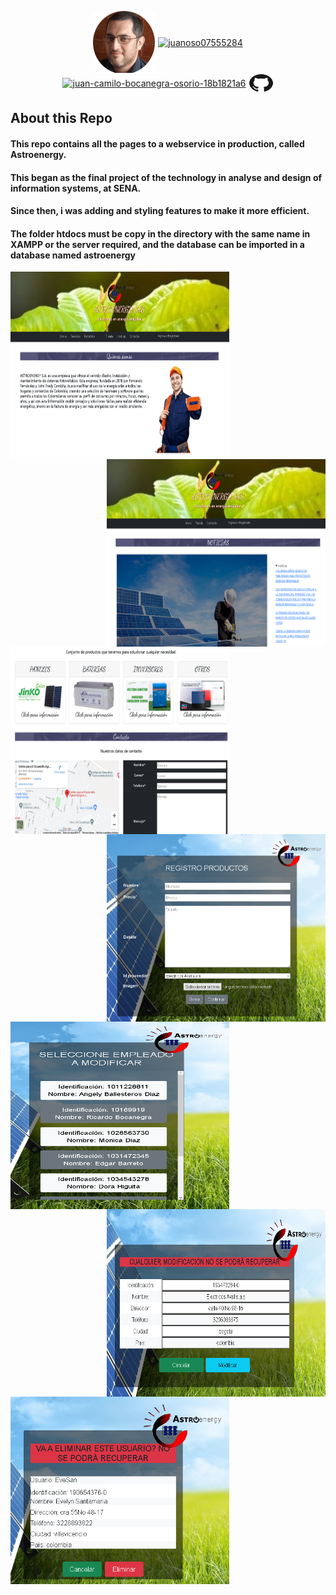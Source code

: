<p align="center">
<img align="center" src="https://raw.githubusercontent.com/jbocane6/logos/main/foto.png" alt="juan" />
  <a href="https://twitter.com/juanoso07555284" target="blank"><img align="center" src="https://raw.githubusercontent.com/rahuldkjain/github-profile-readme-generator/master/src/images/icons/Social/twitter.svg" alt="juanoso07555284" height="30" width="40" /></a>
  <a href="https://linkedin.com/in/juan-camilo-bocanegra-osorio-18b1821a6" target="blank"><img align="center" src="https://raw.githubusercontent.com/rahuldkjain/github-profile-readme-generator/master/src/images/icons/Social/linked-in-alt.svg" alt="juan-camilo-bocanegra-osorio-18b1821a6" height="30" width="40" /></a>
  <a href="https://github.com/jbocane6" target="blank"><img align="center" src="https://raw.githubusercontent.com/devicons/devicon/9f4f5cdb393299a81125eb5127929ea7bfe42889/icons/github/github-original.svg" alt="Github juan" height="30" width="40" /></a>
  </p>

  ## About this Repo
  #### This repo contains all the pages to a webservice in production, called Astroenergy.
  #### This began as the final project of the technology in analyse and design of information systems, at SENA.
  #### Since then, i was adding and styling features to make it more efficient.
  #### The folder htdocs must be copy in the directory with the same name in XAMPP or the server required, and the database can be imported in a database named astroenergy
  
  <div>
  <a href=#><img align="left" src="https://raw.githubusercontent.com/jbocane6/logos/main/astroeneergy/index.png" height="300" width="350" /></a>
  <a href=#><img align="right" src="https://raw.githubusercontent.com/jbocane6/logos/main/astroeneergy/noticias.png" height="300" width="350" /></a>
  </div>
  <div>
  <a href=#><img align="left" src="https://raw.githubusercontent.com/jbocane6/logos/main/astroeneergy/tienda.png" height="300" width="350" /></a>
  <a href=#><img align="right" src="https://raw.githubusercontent.com/jbocane6/logos/main/astroeneergy/registrar.png" height="300" width="350" /></a>
  </div>
  <div>
  <a href=#><img align="left" src="https://raw.githubusercontent.com/jbocane6/logos/main/astroeneergy/lista%20empleados.png" height="300" width="350" /></a>
  <a href=#><img align="right" src="https://raw.githubusercontent.com/jbocane6/logos/main/astroeneergy/modificar.png" height="300" width="350" /></a>
  </div>
  <div>
  <a href=#><img align="center" src="https://raw.githubusercontent.com/jbocane6/logos/main/astroeneergy/delete.png" height="300" width="350" /></a>
  </div>
  
